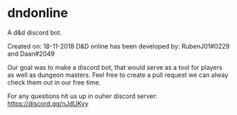 # dndonline
A d&amp;d discord bot.

Created on: 18-11-2018
D&D online has been developed by: RubenJ01#0229 and Daan#2049

Our goal was to make a discord bot, that would serve as a tool for players as well as dungeon masters.
Feel free to create a pull request we can alway check them out in our free time.

For any questions hit us up in ouher discord server: https://discord.gg/nJdUKyy
